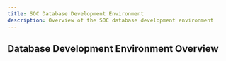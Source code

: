 ```yaml
---
title: SOC Database Development Environment
description: Overview of the SOC database development environment
---
```


## Database Development Environment Overview
